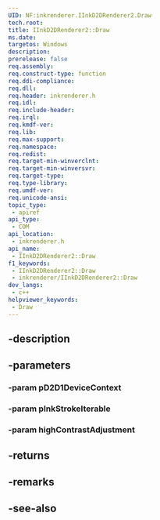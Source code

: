 ```yaml
---
UID: NF:inkrenderer.IInkD2DRenderer2.Draw
tech.root: 
title: IInkD2DRenderer2::Draw
ms.date: 
targetos: Windows
description: 
prerelease: false
req.assembly: 
req.construct-type: function
req.ddi-compliance: 
req.dll: 
req.header: inkrenderer.h
req.idl: 
req.include-header: 
req.irql: 
req.kmdf-ver: 
req.lib: 
req.max-support: 
req.namespace: 
req.redist: 
req.target-min-winverclnt: 
req.target-min-winversvr: 
req.target-type: 
req.type-library: 
req.umdf-ver: 
req.unicode-ansi: 
topic_type:
 - apiref
api_type:
 - COM
api_location:
 - inkrenderer.h
api_name:
 - IInkD2DRenderer2::Draw
f1_keywords:
 - IInkD2DRenderer2::Draw
 - inkrenderer/IInkD2DRenderer2::Draw
dev_langs:
 - c++
helpviewer_keywords:
 - Draw
---
```


## -description

## -parameters

### -param pD2D1DeviceContext

### -param pInkStrokeIterable

### -param highContrastAdjustment

## -returns

## -remarks

## -see-also

